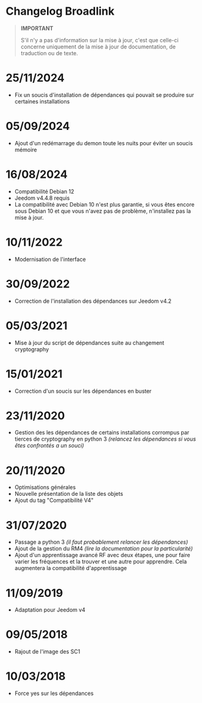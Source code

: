 # Changelog Broadlink

>**IMPORTANT**
>
>S'il n'y a pas d'information sur la mise à jour, c'est que celle-ci concerne uniquement de la mise à jour de documentation, de traduction ou de texte.

# 25/11/2024

- Fix un soucis d'installation de dépendances qui pouvait se produire sur certaines installations

# 05/09/2024

- Ajout d'un redémarrage du demon toute les nuits pour éviter un soucis mémoire

# 16/08/2024

- Compatibilité Debian 12
- Jeedom v4.4.8 requis
- La compatibilité avec Debian 10 n'est plus garantie, si vous êtes encore sous Debian 10 et que vous n'avez pas de problème, n'installez pas la mise à jour.

# 10/11/2022

- Modernisation de l'interface

# 30/09/2022

- Correction de l'installation des dépendances sur Jeedom v4.2

# 05/03/2021

- Mise à jour du script de dépendances suite au changement cryptography

# 15/01/2021

- Correction d'un soucis sur les dépendances en buster

# 23/11/2020

- Gestion des les dépendances de certains installations corrompus par tierces de cryptography en python 3 *(relancez les dépendances si vous êtes confrontés a un souci)*

# 20/11/2020

- Optimisations générales
- Nouvelle présentation de la liste des objets
- Ajout du tag "Compatibilité V4"

# 31/07/2020

- Passage a python 3 *(il faut probablement relancer les dépendances)*
- Ajout de la gestion du RM4 *(lire la documentation pour la particularité)*
- Ajout d'un apprentissage avancé RF avec deux étapes, une pour faire varier les fréquences et la trouver et une autre pour apprendre. Cela augmentera la compatibilité d'apprentissage

# 11/09/2019

- Adaptation pour Jeedom v4

# 09/05/2018

- Rajout de l'image des SC1

# 10/03/2018

- Force yes sur les dépendances
